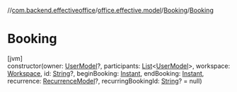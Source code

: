 //[com.backend.effectiveoffice](../../../index.md)/[office.effective.model](../index.md)/[Booking](index.md)/[Booking](-booking.md)

# Booking

[jvm]\
constructor(owner: [UserModel](../-user-model/index.md)?, participants: [List](https://kotlinlang.org/api/latest/jvm/stdlib/kotlin.collections/-list/index.html)&lt;[UserModel](../-user-model/index.md)&gt;, workspace: [Workspace](../-workspace/index.md), id: [String](https://kotlinlang.org/api/latest/jvm/stdlib/kotlin/-string/index.html)?, beginBooking: [Instant](https://docs.oracle.com/javase/8/docs/api/java/time/Instant.html), endBooking: [Instant](https://docs.oracle.com/javase/8/docs/api/java/time/Instant.html), recurrence: [RecurrenceModel](../-recurrence-model/index.md)?, recurringBookingId: [String](https://kotlinlang.org/api/latest/jvm/stdlib/kotlin/-string/index.html)? = null)

